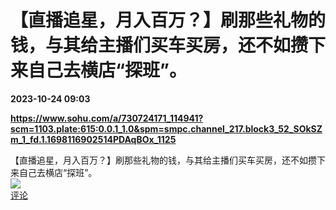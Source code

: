 # 【直播追星，月入百万？】刷那些礼物的钱，与其给主播们买车买房，还不如攒下来自己去横店“探班”。

**2023-10-24 09:03**

**https://www.sohu.com/a/730724171_114941?scm=1103.plate:615:0.0.1_1.0&spm=smpc.channel_217.block3_52_SOkSZm_1_fd.1.1698116902514PDAqBOx_1125**

【直播追星，月入百万？】刷那些礼物的钱，与其给主播们买车买房，还不如攒下来自己去横店“探班”。  
![](https://img3.chouti.com/CHOUTI_20231024/AFE4275E9CAD489D88D9F067FCF8F5C8_W824H824.jpeg)  
[评论](https://m.chouti.com/link/40386266)